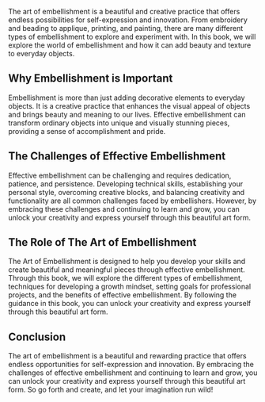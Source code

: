 
The art of embellishment is a beautiful and creative practice that offers endless possibilities for self-expression and innovation. From embroidery and beading to applique, printing, and painting, there are many different types of embellishment to explore and experiment with. In this book, we will explore the world of embellishment and how it can add beauty and texture to everyday objects.

Why Embellishment is Important
------------------------------

Embellishment is more than just adding decorative elements to everyday objects. It is a creative practice that enhances the visual appeal of objects and brings beauty and meaning to our lives. Effective embellishment can transform ordinary objects into unique and visually stunning pieces, providing a sense of accomplishment and pride.

The Challenges of Effective Embellishment
-----------------------------------------

Effective embellishment can be challenging and requires dedication, patience, and persistence. Developing technical skills, establishing your personal style, overcoming creative blocks, and balancing creativity and functionality are all common challenges faced by embellishers. However, by embracing these challenges and continuing to learn and grow, you can unlock your creativity and express yourself through this beautiful art form.

The Role of The Art of Embellishment
------------------------------------

The Art of Embellishment is designed to help you develop your skills and create beautiful and meaningful pieces through effective embellishment. Through this book, we will explore the different types of embellishment, techniques for developing a growth mindset, setting goals for professional projects, and the benefits of effective embellishment. By following the guidance in this book, you can unlock your creativity and express yourself through this beautiful art form.

Conclusion
----------

The art of embellishment is a beautiful and rewarding practice that offers endless opportunities for self-expression and innovation. By embracing the challenges of effective embellishment and continuing to learn and grow, you can unlock your creativity and express yourself through this beautiful art form. So go forth and create, and let your imagination run wild!

